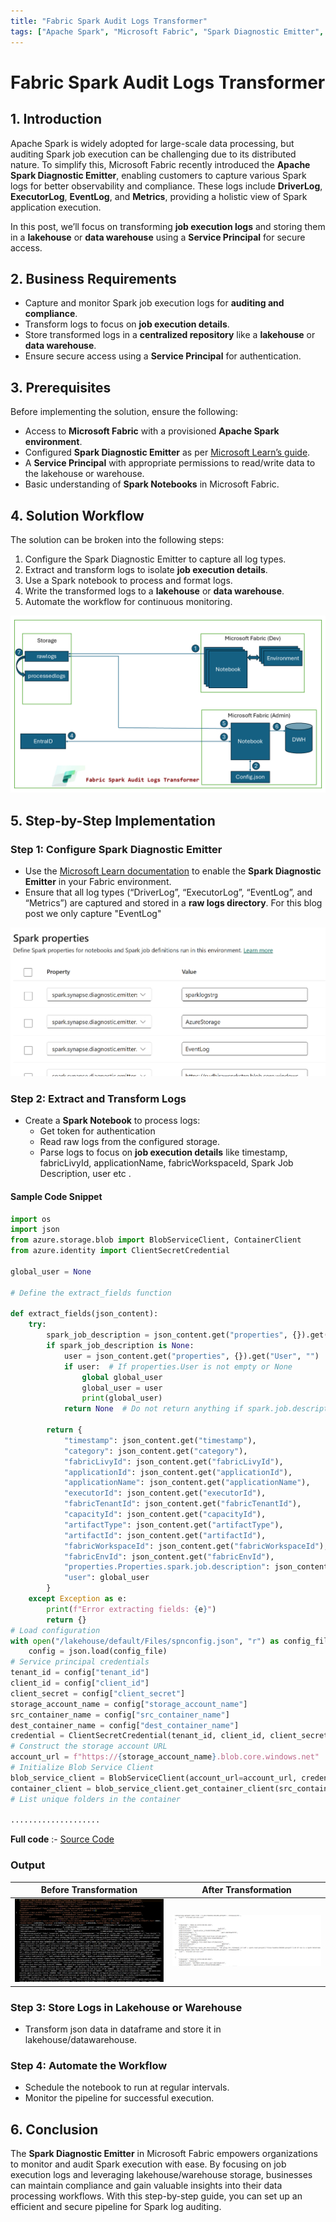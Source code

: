 ```yaml
---
title: "Fabric Spark Audit Logs Transformer"
tags: ["Apache Spark", "Microsoft Fabric", "Spark Diagnostic Emitter", "Job Monitoring", "Data Lakehouse", "Data Warehouse", "Service Principal"]
---
```


# Fabric Spark Audit Logs Transformer

## 1. Introduction
Apache Spark is widely adopted for large-scale data processing, but auditing Spark job execution can be challenging due to its distributed nature. To simplify this, Microsoft Fabric recently introduced the **Apache Spark Diagnostic Emitter**, enabling customers to capture various Spark logs for better observability and compliance. These logs include **DriverLog**, **ExecutorLog**, **EventLog**, and **Metrics**, providing a holistic view of Spark application execution.

In this post, we’ll focus on transforming **job execution logs** and storing them in a **lakehouse** or **data warehouse** using a **Service Principal** for secure access.

## 2. Business Requirements
- Capture and monitor Spark job execution logs for **auditing and compliance**.
- Transform logs to focus on **job execution details**.
- Store transformed logs in a **centralized repository** like a **lakehouse** or **data warehouse**.
- Ensure secure access using a **Service Principal** for authentication.

## 3. Prerequisites
Before implementing the solution, ensure the following:
- Access to **Microsoft Fabric** with a provisioned **Apache Spark environment**.
- Configured **Spark Diagnostic Emitter** as per [Microsoft Learn’s guide](https://learn.microsoft.com/en-gb/fabric/data-engineering/azure-fabric-diagnostic-emitters-azure-storage).
- A **Service Principal** with appropriate permissions to read/write data to the lakehouse or warehouse.
- Basic understanding of **Spark Notebooks** in Microsoft Fabric.

## 4. Solution Workflow
The solution can be broken into the following steps:
1. Configure the Spark Diagnostic Emitter to capture all log types.
2. Extract and transform logs to isolate **job execution details**.
3. Use a Spark notebook to process and format logs.
4. Write the transformed logs to a **lakehouse** or **data warehouse**.
5. Automate the workflow for continuous monitoring.

![Workflow Overview](./images/SparkLogEmitter.png)

## 5. Step-by-Step Implementation

### Step 1: Configure Spark Diagnostic Emitter
- Use the [Microsoft Learn documentation](https://learn.microsoft.com/) to enable the **Spark Diagnostic Emitter** in your Fabric environment.
- Ensure that all log types (“DriverLog”, “ExecutorLog”, “EventLog”, and “Metrics”) are captured and stored in a **raw logs directory**. For this blog post we only capture "EventLog"

![Environment Settings](./images/environment.png)

### Step 2: Extract and Transform Logs
- Create a **Spark Notebook** to process logs:
  - Get token for authentication     
  - Read raw logs from the configured storage.
  - Parse logs to focus on **job execution details** like timestamp, fabricLivyId, applicationName, fabricWorkspaceId, Spark Job Description, user etc .

#### Sample Code Snippet
```python
import os
import json
from azure.storage.blob import BlobServiceClient, ContainerClient
from azure.identity import ClientSecretCredential

global_user = None

# Define the extract_fields function

def extract_fields(json_content):
    try:
        spark_job_description = json_content.get("properties", {}).get("Properties", {}).get("spark.job.description")
        if spark_job_description is None:
            user = json_content.get("properties", {}).get("User", "")
            if user:  # If properties.User is not empty or None
                global global_user
                global_user = user
                print(global_user)
            return None  # Do not return anything if spark.job.description is null

        return {
            "timestamp": json_content.get("timestamp"),
            "category": json_content.get("category"),
            "fabricLivyId": json_content.get("fabricLivyId"),
            "applicationId": json_content.get("applicationId"),
            "applicationName": json_content.get("applicationName"),
            "executorId": json_content.get("executorId"),
            "fabricTenantId": json_content.get("fabricTenantId"),
            "capacityId": json_content.get("capacityId"),
            "artifactType": json_content.get("artifactType"),
            "artifactId": json_content.get("artifactId"),
            "fabricWorkspaceId": json_content.get("fabricWorkspaceId"),
            "fabricEnvId": json_content.get("fabricEnvId"),
            "properties.Properties.spark.job.description": json_content.get("properties", {}).get("Properties", {}).get("spark.job.description"),
            "user": global_user
        }
    except Exception as e:
        print(f"Error extracting fields: {e}")
        return {}
# Load configuration
with open("/lakehouse/default/Files/spnconfig.json", "r") as config_file:
    config = json.load(config_file)
# Service principal credentials
tenant_id = config["tenant_id"]
client_id = config["client_id"]
client_secret = config["client_secret"]
storage_account_name = config["storage_account_name"]
src_container_name = config["src_container_name"]
dest_container_name = config["dest_container_name"]
credential = ClientSecretCredential(tenant_id, client_id, client_secret)
# Construct the storage account URL
account_url = f"https://{storage_account_name}.blob.core.windows.net"
# Initialize Blob Service Client
blob_service_client = BlobServiceClient(account_url=account_url, credential=credential)
container_client = blob_service_client.get_container_client(src_container_name)
# List unique folders in the container

....................

```
**Full code** :- [Source Code](https://github.com/rawat-sudhir/fabric-spark-audit-logs-transformer/tree/main/src-code)

### Output

| Before Transformation | After Transformation |
|----------------------|---------------------|
| ![BeforeTransform](./images/beforetransform.png) | ![AfterTransform](./images/afterTransform.png) |


### Step 3: Store Logs in Lakehouse or Warehouse
- Transform json data in dataframe and store it in lakehouse/datawarehouse. 


### Step 4: Automate the Workflow
- Schedule the notebook to run at regular intervals.
- Monitor the pipeline for successful execution.

## 6. Conclusion
The **Spark Diagnostic Emitter** in Microsoft Fabric empowers organizations to monitor and audit Spark execution with ease. By focusing on job execution logs and leveraging lakehouse/warehouse storage, businesses can maintain compliance and gain valuable insights into their data processing workflows. With this step-by-step guide, you can set up an efficient and secure pipeline for Spark log auditing.
